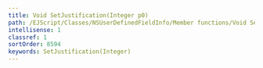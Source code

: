 ```yaml
---
title: Void SetJustification(Integer p0)
path: /EJScript/Classes/NSUserDefinedFieldInfo/Member functions/Void SetJustification(Integer p_0)
intellisense: 1
classref: 1
sortOrder: 8594
keywords: SetJustification(Integer)
---
```





